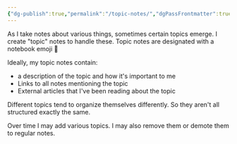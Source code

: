 ```yaml
---
{"dg-publish":true,"permalink":"/topic-notes/","dgPassFrontmatter":true}
---
```



As I take notes about various things, sometimes certain topics emerge. I create "topic" notes to handle these. Topic notes are designated with a notebook emoji 📘

Ideally, my topic notes contain:

* a description of the topic and how it's important to me
* Links to all notes mentioning the topic
* External articles that I've been reading about the topic

Different topics tend to organize themselves differently. So they aren't all structured exactly the same.

Over time I may add various topics. I may also remove them or demote them to regular notes.